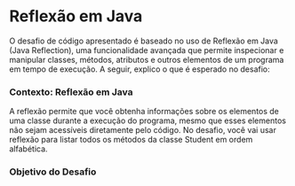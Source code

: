 # Reflexão em Java

O desafio de código apresentado é baseado no uso de Reflexão em Java (Java Reflection), uma funcionalidade avançada que permite inspecionar e manipular classes, métodos, atributos e outros elementos de um programa em tempo de execução. A seguir, explico o que é esperado no desafio:

### Contexto: Reflexão em Java
A reflexão permite que você obtenha informações sobre os elementos de uma classe durante a execução do programa, mesmo que esses elementos não sejam acessíveis diretamente pelo código. No desafio, você vai usar reflexão para listar todos os métodos da classe Student em ordem alfabética.

### Objetivo do Desafio
